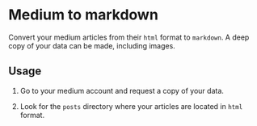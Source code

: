 # Medium to markdown

Convert your medium articles from their `html` format to `markdown`. A deep copy of your data can be made, including images.

## Usage

1. Go to your medium account and request a copy of your data.

2. Look for the `posts` directory where your articles are located in `html` format.


